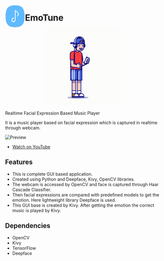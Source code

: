 <p>
<img align='left' height='75px' width='65px' src = 'assets/logo/logo.png'/>

# EmoTune
</p>
<p align="center">
<img height='250px' width='250px' src = 'assets/logo/banner.gif'>
</p>

Realtime Facial Expression Based Music Player

It is a music player based on facial expression which is captured in realtime through webcam.

![Preview](SCREENSHOTS/REBMP.gif)
- [Watch on YouTube](https://youtu.be/26RHzVvECw8)

## Features
-	This is complete GUI based application.
-	Created using Python and Deepface, Kivy, OpenCV libraries.
-	The webcam is accessed by OpenCV and face is captured through Haar Cascade Classifier.
-	Then facial expressions are compared with predefined models to get the emotion. Here lightweight library Deepface is used.
-	This GUI base is created by Kivy. After getting the emotion the correct music is played by Kivy.

## Dependencies
- OpenCV
- Kivy
- TensorFlow
- Deepface
